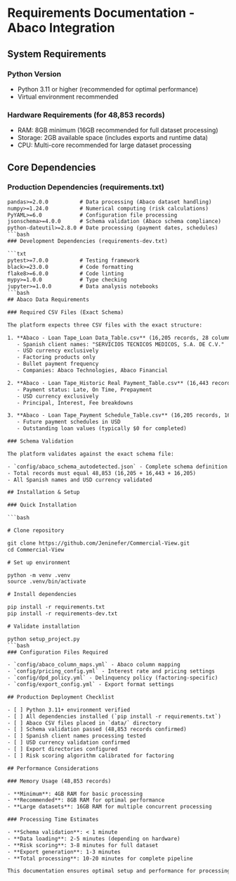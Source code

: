 # Requirements Documentation - Abaco Integration

## System Requirements

### Python Version

- Python 3.11 or higher (recommended for optimal performance)
- Virtual environment recommended

### Hardware Requirements (for 48,853 records)

- RAM: 8GB minimum (16GB recommended for full dataset processing)
- Storage: 2GB available space (includes exports and runtime data)
- CPU: Multi-core recommended for large dataset processing

## Core Dependencies

### Production Dependencies (requirements.txt)

```txt
pandas>=2.0.0          # Data processing (Abaco dataset handling)
numpy>=1.24.0          # Numerical computing (risk calculations)
PyYAML>=6.0            # Configuration file processing
jsonschema>=4.0.0      # Schema validation (Abaco schema compliance)
python-dateutil>=2.8.0 # Date processing (payment dates, schedules)
```bash
### Development Dependencies (requirements-dev.txt)

```txt
pytest>=7.0.0          # Testing framework
black>=23.0.0          # Code formatting
flake8>=6.0.0          # Code linting
mypy>=1.0.0            # Type checking
jupyter>=1.0.0         # Data analysis notebooks
```bash
## Abaco Data Requirements

### Required CSV Files (Exact Schema)

The platform expects three CSV files with the exact structure:

1. **Abaco - Loan Tape_Loan Data_Table.csv** (16,205 records, 28 columns)
   - Spanish client names: "SERVICIOS TECNICOS MEDICOS, S.A. DE C.V."
   - USD currency exclusively
   - Factoring products only
   - Bullet payment frequency
   - Companies: Abaco Technologies, Abaco Financial

2. **Abaco - Loan Tape_Historic Real Payment_Table.csv** (16,443 records, 18 columns)
   - Payment status: Late, On Time, Prepayment
   - USD currency exclusively
   - Principal, Interest, Fee breakdowns

3. **Abaco - Loan Tape_Payment Schedule_Table.csv** (16,205 records, 16 columns)
   - Future payment schedules in USD
   - Outstanding loan values (typically $0 for completed)

### Schema Validation

The platform validates against the exact schema file:

- `config/abaco_schema_autodetected.json` - Complete schema definition
- Total records must equal 48,853 (16,205 + 16,443 + 16,205)
- All Spanish names and USD currency validated

## Installation & Setup

### Quick Installation

```bash

# Clone repository

git clone https://github.com/Jeninefer/Commercial-View.git
cd Commercial-View

# Set up environment

python -m venv .venv
source .venv/bin/activate

# Install dependencies

pip install -r requirements.txt
pip install -r requirements-dev.txt

# Validate installation

python setup_project.py
```bash
### Configuration Files Required

- `config/abaco_column_maps.yml` - Abaco column mapping
- `config/pricing_config.yml` - Interest rate and pricing settings
- `config/dpd_policy.yml` - Delinquency policy (factoring-specific)
- `config/export_config.yml` - Export format settings

## Production Deployment Checklist

- [ ] Python 3.11+ environment verified
- [ ] All dependencies installed (`pip install -r requirements.txt`)
- [ ] Abaco CSV files placed in `data/` directory
- [ ] Schema validation passed (48,853 records confirmed)
- [ ] Spanish client names processing tested
- [ ] USD currency validation confirmed
- [ ] Export directories configured
- [ ] Risk scoring algorithm calibrated for factoring

## Performance Considerations

### Memory Usage (48,853 records)

- **Minimum**: 4GB RAM for basic processing
- **Recommended**: 8GB RAM for optimal performance
- **Large datasets**: 16GB RAM for multiple concurrent processing

### Processing Time Estimates

- **Schema validation**: < 1 minute
- **Data loading**: 2-5 minutes (depending on hardware)
- **Risk scoring**: 3-8 minutes for full dataset
- **Export generation**: 1-3 minutes
- **Total processing**: 10-20 minutes for complete pipeline

This documentation ensures optimal setup and performance for processing real Abaco loan tape data with 48,853 records.
